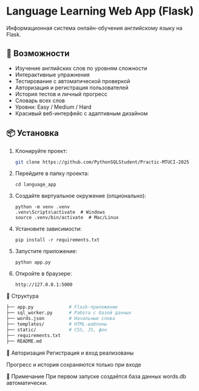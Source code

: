 # Language Learning Web App (Flask)

Информационная система онлайн-обучения английскому языку на Flask.

## 🔧 Возможности

- Изучение английских слов по уровням сложности
- Интерактивные упражнения
- Тестирование с автоматической проверкой
- Авторизация и регистрация пользователей
- История тестов и личный прогресс
- Словарь всех слов
- Уровни: Easy / Medium / Hard
- Красивый веб-интерфейс с адаптивным дизайном

## 📦 Установка

1. Клонируйте проект:
   ```bash
   git clone https://github.com/PythonSQLStudent/Practic-MTUCI-2025
   ```

2. Перейдите в папку проекта:
    ```
    cd language_app
    ```

3. Создайте виртуальное окружение (опционально):
    ```
    python -m venv .venv
    .venv\Scripts\activate  # Windows
    source .venv/bin/activate  # Mac/Linux
    ```

4. Установите зависимости:
    ```
    pip install -r requirements.txt
    ```

5. Запустите приложение:
    ```
    python app.py
    ```

6. Откройте в браузере:
    ```
    http://127.0.0.1:5000
    ```

📁 Структура
```bash
├── app.py             # Flask-приложение
├── sql_worker.py      # Работа с базой данных
├── words.json         # Начальные слова
├── templates/         # HTML-шаблоны
├── static/            # CSS, JS, фон
├── requirements.txt
├── README.md
```

💬 Авторизация
Регистрация и вход реализованы

Прогресс и история сохраняются только при входе

📌 Примечание
При первом запуске создаётся база данных words.db автоматически.
